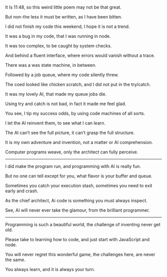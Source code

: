 It Is 11:48,
so this weird little poem may not be that great.

But non-the less it must be written,
as I have been bitten.

I did not finish my code this weekend,
I hope it is not a trend.

It was a bug in my code,
that I was running in node.

It was too complex,
to be caught by system checks.

And behind a fluent interface,
where errors would vanish without a trace.

There was a was state machine,
in between.

Followed by a job queue,
where my code silently threw.

The coed looked like chicken scratch,
and I did not put in the try/catch.

It was my lovely AI,
that made my queue jobs die.

Using try and catch is not bad,
in fact it made me feel glad.

You see, I tip my success odds,
by using code machines of all sorts.

I let the AI reinvent them,
to see what I can learn.

The AI can’t see the full picture,
it can’t grasp the full structure.

It is my own adventure and invention,
not a matter or AI comprehension.

Computer programs weave,
only the architect can fully perceive.

---

I did make the program run,
and programming with AI is really fun.

But no one can tell except for you,
what flavor is your buffer and queue.

Sometimes you catch your execution stash,
sometimes you need to exit early and crash.

As the chief architect,
Ai code is something you must always inspect.

See, AI will never ever take the glamour,
from the brilliant programmer.

---

Programming is such a beautiful world,
the challenge of inventing never get old.

Please take to learning how to code,
and just start with JavaScript and node.

You will never regret this wonderful game,
the challenges here, are never the same.

You always learn,
and it is always your turn.

